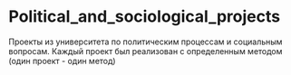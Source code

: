 # Political_and_sociological_projects
Проекты из университета по политическим процессам и социальным вопросам. Каждый проект был реализован с определенным методом (один проект - один метод)
